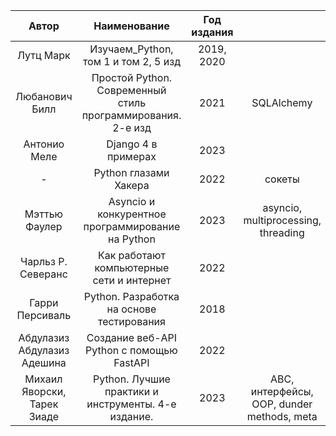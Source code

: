 |            Автор             |                        Наименование                         | Год издания |                                            |
|:----------------------------:|:-----------------------------------------------------------:|:-----------:|:------------------------------------------:|
|          Лутц Марк           |            Изучаем_Python, том 1 и том 2, 5 изд             | 2019, 2020  |                                            |
|        Любанович Билл        | Простой Python. Современный стиль программирования. 2-е изд |    2021     |                 SQLAlchemy                 |
|         Антонио Меле         |                     Django 4 в примерах                     |    2023     |                                            |
|              -               |                    Python глазами Хакера                    |    2022     |                   сокеты                   |
|        Мэттью Фаулер         |      Asyncio и конкурентное программирование на Python      |    2023     |    asyncio, multiprocessing, threading     |
|      Чарльз Р. Северанс      |          Как работают компьютерные сети и интернет          |    2022     |                                            |
|       Гарри Персиваль        |          Python. Разработка на основе тестирования          |    2018     |                                            |
| Абдулазиз Абдулазиз Адешина  |          Создание веб-API Python с помощью FastAPI          |    2022     |                                            |
| Михаил Яворски, Тарек Зиаде  |     Python. Лучшие практики и инструменты. 4-е издание.     |    2023     | ABC, интерфейсы, OOP, dunder methods, meta |
